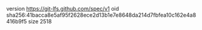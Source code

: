 version https://git-lfs.github.com/spec/v1
oid sha256:41bacca8e5af95f2628ece2d13b1e7e8648da214d7fbfea10c162e4a8416b9f5
size 2518
